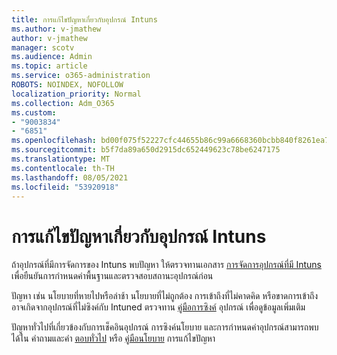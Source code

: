 ```yaml
---
title: การแก้ไขปัญหาเกี่ยวกับอุปกรณ์ Intuns
ms.author: v-jmathew
author: v-jmathew
manager: scotv
ms.audience: Admin
ms.topic: article
ms.service: o365-administration
ROBOTS: NOINDEX, NOFOLLOW
localization_priority: Normal
ms.collection: Adm_O365
ms.custom:
- "9003834"
- "6851"
ms.openlocfilehash: bd00f075f52227cfc44655b86c99a6668360bcbb840f8261ea777a78c21a2494
ms.sourcegitcommit: b5f7da89a650d2915dc652449623c78be6247175
ms.translationtype: MT
ms.contentlocale: th-TH
ms.lasthandoff: 08/05/2021
ms.locfileid: "53920918"
---
```

# <a name="troubleshooting-problems-with-intune-devices"></a>การแก้ไขปัญหาเกี่ยวกับอุปกรณ์ Intuns

ถ้าอุปกรณ์ที่มีการจัดการของ Intuns พบปัญหา ให้ตรวจทานเอกสาร [การจัดการอุปกรณ์ที่มี Intuns](https://docs.microsoft.com/mem/intune/protect/endpoint-security-manage-devices) เพื่อยืนยันการกําหนดค่าพื้นฐานและตรวจสอบสถานะอุปกรณ์ก่อน

ปัญหา เช่น นโยบายที่หายไปหรือล่าช้า นโยบายที่ไม่ถูกต้อง การเข้าถึงที่ไม่คาดคิด หรือขาดการเข้าถึงอาจเกิดจากอุปกรณ์ที่ไม่ซิงค์กับ Intuned ตรวจทาน [คู่มือการซิงค์](https://docs.microsoft.com/mem/intune/remote-actions/device-sync) อุปกรณ์ เพื่อดูข้อมูลเพิ่มเติม

ปัญหาทั่วไปที่เกี่ยวข้องกับการเช็คอินอุปกรณ์ การซิงค์นโยบาย และการกําหนดค่าอุปกรณ์สามารถพบได้ใน คําถามและคํา [ตอบทั่วไป](https://docs.microsoft.com/mem/intune/configuration/device-profile-troubleshoot) หรือ [คู่มือนโยบาย](https://docs.microsoft.com/mem/intune/configuration/troubleshoot-policies-in-microsoft-intune) การแก้ไขปัญหา
